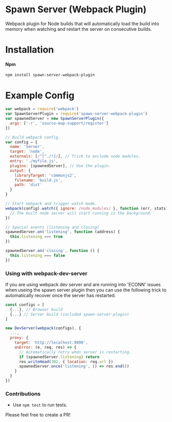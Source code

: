 # Spawn Server (Webpack Plugin)
Webpack plugin for Node builds that will automatically load the build into memory when watching and restart the server on consecutive builds.

# Installation

#### Npm
```console
npm install spawn-server-webpack-plugin
```

# Example Config
```javascript
var webpack = require('webpack')
var SpawnServerPlugin = require('spawn-server-webpack-plugin')
var spawnedServer = new SpawnServerPlugin({
  args: ['-r', 'source-map-support/register']
})

// Build webpack config.
var config = {
  name: 'Server',
  target: 'node',
  externals: [/^[^./!]/], // Trick to exclude node modules.
  entry: './myfile.js',
  plugins: [spawnedServer], // Use the plugin.
  output: {
    libraryTarget: 'commonjs2',
    filename: 'build.js',
    path: 'dist'
  }
}

// Start webpack and trigger watch mode.
webpack(config).watch({ ignore: /node_modules/ }, function (err, stats) {
  // The built node server will start running in the background.
})

// Special events (listening and closing)
spawnedServer.on('listening', function (address) {
  this.listening === true
})

spawnedServer.on('closing', function () {
  this.listening === false
})
```

### Using with webpack-dev-server
If you are using webpack dev server and are running into 'ECONN' issues when useing the spawn server plugin then you can use the following trick to automatically recover once the server has restarted.

```js
const configs = [
  {...}, // Browser build
  {...} // Server build (included spawn-server-plugin)
]

new DevServer(webpack(configs), {
  ...,
  proxy: {
    target: 'http://localhost:9090',
    onError: (e, req, res) => {
      // Automatically retry when server is restarting.
      if (spawnedServer.listening) return
      res.writeHead(302, { location: req.url })
      spawnedServer.once('listening', () => res.end())
    }
  }
})
```

### Contributions

* Use `npm test` to run tests.

Please feel free to create a PR!
